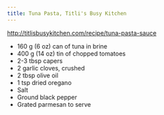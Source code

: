 ```yaml
---
title: Tuna Pasta, Titli's Busy Kitchen
---
```

http://titlisbusykitchen.com/recipe/tuna-pasta-sauce

* 160 g (6 oz) can of tuna in brine
* 400 g (14 oz) tin of chopped tomatoes
* 2-3 tbsp capers
* 2 garlic cloves, crushed
* 2 tbsp olive oil
* 1 tsp dried oregano
* Salt
* Ground black pepper
* Grated parmesan to serve
